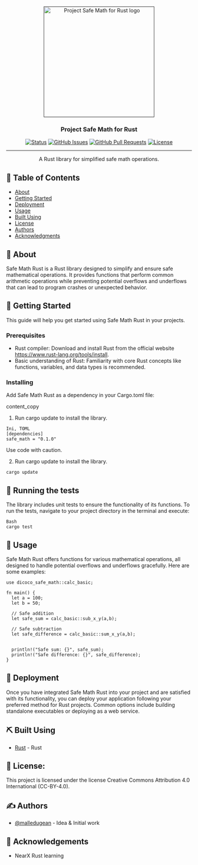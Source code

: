 <p align="center">
  <a href="" rel="noopener">
 <img src="https://i.imgur.com/On9HPQN.jpeg" alt="Project Safe Math for Rust logo" width="300" height="300"></a>
</p>

<h3 align="center">Project Safe Math for Rust</h3>

<div align="center">

[![Status](https://img.shields.io/badge/status-active-success.svg)]()
[![GitHub Issues](https://img.shields.io/badge/issues-0%20open-red)](https://github.com/malledugean/rust_safe_math/issues)
[![GitHub Pull Requests](https://img.shields.io/badge/pull%20requests-0%20pull-yellow)](https://github.com/malledugean/rust_safe_math/pulls)
[![License](https://img.shields.io/badge/license-CC--BY--4.0-blue) ](#license)

</div>

---

<p align="center"> A Rust library for simplified safe math operations.
    <br> 
</p>

## 📝 Table of Contents

-   [About](#about)
-   [Getting Started](#getting_started)
-   [Deployment](#deployment)
-   [Usage](#usage)
-   [Built Using](#built_using)
-   [License](#license)
-   [Authors](#authors)
-   [Acknowledgments](#acknowledgement)

## 🧐 About <a name = "about"></a>

Safe Math Rust is a Rust library designed to simplify and ensure safe mathematical operations. It provides functions that perform common arithmetic operations while preventing potential overflows and underflows that can lead to program crashes or unexpected behavior.

## 🏁 Getting Started <a name = "getting_started"></a>

This guide will help you get started using Safe Math Rust in your projects.

### Prerequisites

-   Rust compiler: Download and install Rust from the official website https://www.rust-lang.org/tools/install.
-   Basic understanding of Rust: Familiarity with core Rust concepts like functions, variables, and data types is recommended.

### Installing

Add Safe Math Rust as a dependency in your Cargo.toml file:

content_copy

1. Run cargo update to install the library.

```
Ini, TOML
[dependencies]
safe_math = "0.1.0"
```

Use code with caution.

2. Run cargo update to install the library.

```
cargo update
```

## 🔧 Running the tests <a name = "tests"></a>

The library includes unit tests to ensure the functionality of its functions. To run the tests, navigate to your project directory in the terminal and execute:

```
Bash
cargo test
```

## 🎈 Usage <a name="usage"></a>

Safe Math Rust offers functions for various mathematical operations, all designed to handle potential overflows and underflows gracefully. Here are some examples:

```
use dicoco_safe_math::calc_basic;

fn main() {
  let a = 100;
  let b = 50;

  // Safe addition
  let safe_sum = calc_basic::sub_x_y(a,b);

  // Safe subtraction
  let safe_difference = calc_basic::sum_x_y(a,b);


  println!("Safe sum: {}", safe_sum);
  println!("Safe difference: {}", safe_difference);
}
```

## 🚀 Deployment <a name = "deployment"></a>

Once you have integrated Safe Math Rust into your project and are satisfied with its functionality, you can deploy your application following your preferred method for Rust projects. Common options include building standalone executables or deploying as a web service.

## ⛏️ Built Using <a name = "built_using"></a>

-   [Rust](https://www.rust-lang.org) - Rust

## 📜 License: <a name = "license"></a>

This project is licensed under the license Creative Commons Attribution 4.0 International (CC-BY-4.0).

## ✍️ Authors <a name = "authors"></a>

-   [@malledugean](https://github.com/malledugean) - Idea & Initial work

## 🎉 Acknowledgements <a name = "acknowledgement"></a>

-   NearX Rust learning
